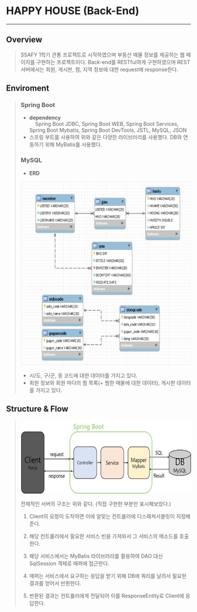 # HAPPY HOUSE (Back-End)  

---  

## Overview
> SSAFY 1학기 관통 프로젝트로 시작하였으며 부동산 매물 정보를 제공하는 웹 페이지를 구현하는 프로젝트이다.
> Back-end를 RESTful하게 구현하였으며 REST 서버에서는 회원, 게시판, 찜, 지역 정보에 대한 request에 response한다.  

## Enviroment
> ### Spring Boot  
> - __dependency__  
>  &nbsp; &nbsp; Spring Boot JDBC, Spring Boot WEB, Spring Boot Services, Spring Boot Mybatis, Spring Boot DevTools, JSTL, MySQL, JSON
> - 스프링 부트를 사용하여 위와 같은 다양한 라이브러리를 사용했다. DB와 연동하기 위해 MyBatis를 사용했다.  
> ### MySQL
> - __ERD__  
> <img src="https://github.com/jaeseok-go/HappyHouse_Back-end/blob/main/img/%EC%B5%9C%EC%A2%85%20ERD(%EC%82%AC%EC%A7%84).JPG" width="500" height="500">  
>  
> - 시/도, 구/군, 동 코드에 대한 데이터를 가지고 있다.
> - 회원 정보와 회원 마다의 찜 목록(+ 찜한 매물에 대한 데이터), 게시판 데이터를 가지고 있다.

## Structure & Flow  
> <img src="https://github.com/jaeseok-go/HappyHouse_Back-end/blob/main/img/%ED%94%84%EB%A1%9C%EC%A0%9D%ED%8A%B8%20%EA%B5%AC%EC%A1%B0.png" width="550" height="200">   
>
> 전체적인 서버의 구조는 위와 같다. (직접 구현한 부분만 표시해보았다.)    
>
> 1. Client의 요청이 도착하면 이에 알맞는 컨트롤러에 디스패쳐서블릿이 지정해준다.    
>
> 2. 해당 컨트롤러에서 필요한 서비스 빈을 가져와서 그 서비스의 메소드를 호출한다.   
>
> 3. 해당 서비스에서는 MyBatis 라이브러리를 활용하여 DAO 대신 SqlSession 객체로 매퍼에 접근한다.    
>
> 4. 매퍼는 서비스에서 요구하는 응답을 받기 위해 DB에 쿼리를 날려서 필요한 결과를 얻어서 반환한다.    
>
> 5. 반환된 결과는 컨트롤러에게 전달되어 이를 ResponseEntity로 Client에 응답한다.    
